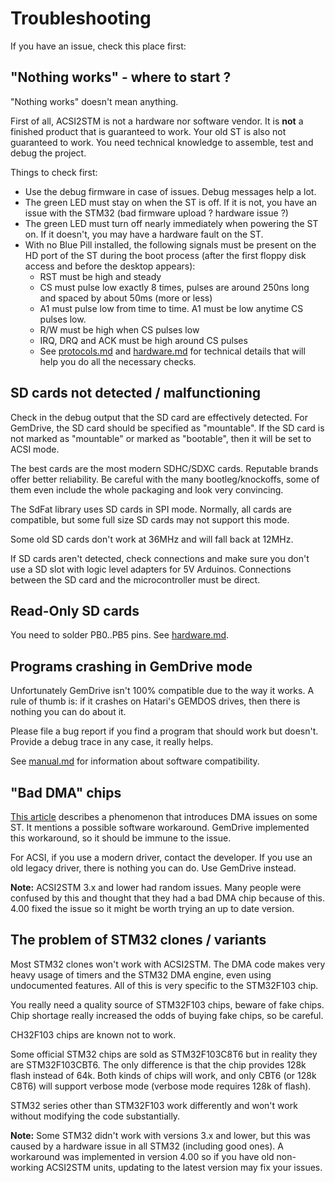 Troubleshooting
===============

If you have an issue, check this place first:


"Nothing works" - where to start ?
----------------------------------

"Nothing works" doesn't mean anything.

First of all, ACSI2STM is not a hardware nor software vendor. It is **not** a
finished product that is guaranteed to work. Your old ST is also not guaranteed
to work. You need technical knowledge to assemble, test and debug the project.

Things to check first:

* Use the debug firmware in case of issues. Debug messages help a lot.
* The green LED must stay on when the ST is off. If it is not, you have an
  issue with the STM32 (bad firmware upload ? hardware issue ?)
* The green LED must turn off nearly immediately when powering the ST on. If it
  doesn't, you may have a hardware fault on the ST.
* With no Blue Pill installed, the following signals must be present on the HD
  port of the ST during the boot process (after the first floppy disk access and
  before the desktop appears):
  * RST must be high and steady
  * CS must pulse low exactly 8 times, pulses are around 250ns long and spaced
    by about 50ms (more or less)
  * A1 must pulse low from time to time. A1 must be low anytime CS pulses low.
  * R/W must be high when CS pulses low
  * IRQ, DRQ and ACK must be high around CS pulses
  * See [protocols.md](protocols.md) and [hardware.md](hardware.md) for
    technical details that will help you do all the necessary checks.


SD cards not detected / malfunctioning
--------------------------------------

Check in the debug output that the SD card are effectively detected. For
GemDrive, the SD card should be specified as "mountable". If the SD card is not
marked as "mountable" or marked as "bootable", then it will be set to ACSI mode.

The best cards are the most modern SDHC/SDXC cards. Reputable brands offer
better reliability. Be careful with the many bootleg/knockoffs, some of them
even include the whole packaging and look very convincing.

The SdFat library uses SD cards in SPI mode. Normally, all cards are compatible,
but some full size SD cards may not support this mode.

Some old SD cards don't work at 36MHz and will fall back at 12MHz.

If SD cards aren't detected, check connections and make sure you don't use a SD
slot with logic level adapters for 5V Arduinos. Connections between the SD card
and the microcontroller must be direct.


Read-Only SD cards
------------------

You need to solder PB0..PB5 pins. See [hardware.md](hardware.md).


Programs crashing in GemDrive mode
----------------------------------

Unfortunately GemDrive isn't 100% compatible due to the way it works. A rule of
thumb is: if it crashes on Hatari's GEMDOS drives, then there is nothing you
can do about it.

Please file a bug report if you find a program that should work but doesn't.
Provide a debug trace in any case, it really helps.

See [manual.md](manual.md) for information about software compatibility.


"Bad DMA" chips
---------------

[This article](https://www.chzsoft.de/site/hardware/new-atari-ste-bad-dma-investigation/)
describes a phenomenon that introduces DMA issues on some ST. It mentions a
possible software workaround. GemDrive implemented this workaround, so it
should be immune to the issue.

For ACSI, if you use a modern driver, contact the developer. If you use an
old legacy driver, there is nothing you can do. Use GemDrive instead.

**Note:** ACSI2STM 3.x and lower had random issues. Many people were confused
by this and thought that they had a bad DMA chip because of this. 4.00 fixed
the issue so it might be worth trying an up to date version.


The problem of STM32 clones / variants
--------------------------------------

Most STM32 clones won't work with ACSI2STM. The DMA code makes very heavy usage
of timers and the STM32 DMA engine, even using undocumented features. All of
this is very specific to the STM32F103 chip.

You really need a quality source of STM32F103 chips, beware of fake chips. Chip
shortage really increased the odds of buying fake chips, so be careful.

CH32F103 chips are known not to work.

Some official STM32 chips are sold as STM32F103C8T6 but in reality they are
STM32F103CBT6. The only difference is that the chip provides 128k flash instead of
64k. Both kinds of chips will work, and only CBT6 (or 128k C8T6) will support
verbose mode (verbose mode requires 128k of flash).

STM32 series other than STM32F103 work differently and won't work without
modifying the code substantially.

**Note:** Some STM32 didn't work with versions 3.x and lower, but this was
caused by a hardware issue in all STM32 (including good ones). A workaround was
implemented in version 4.00 so if you have old non-working ACSI2STM units,
updating to the latest version may fix your issues.
